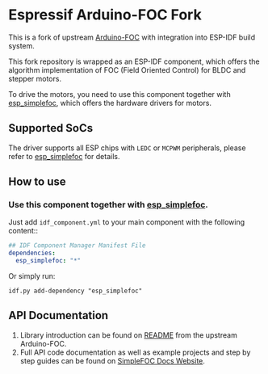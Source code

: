 # Espressif Arduino-FOC Fork

This is a fork of upstream [Arduino-FOC](https://github.com/simplefoc/Arduino-FOC) with integration into ESP-IDF build system.

This fork repository is wrapped as an ESP-IDF component, which offers the algorithm implementation of FOC (Field Oriented Control) for BLDC and stepper motors.

To drive the motors, you need to use this component together with [esp_simplefoc](https://github.com/espressif/esp-iot-solution/tree/master/components/motor/esp_simplefoc), which offers the hardware drivers for motors.

## Supported SoCs

The driver supports all ESP chips with `LEDC` or `MCPWM` peripherals, please refer to [esp_simplefoc](https://github.com/espressif/esp-iot-solution/tree/master/components/motor/esp_simplefoc) for details.

## How to use

### Use this component together with [esp_simplefoc](https://github.com/espressif/esp-iot-solution/tree/master/components/motor/esp_simplefoc).

Just add ``idf_component.yml`` to your main component with the following content::

```yaml
## IDF Component Manager Manifest File
dependencies:
  esp_simplefoc: "*"
```

Or simply run:

```
idf.py add-dependency "esp_simplefoc"
```

## API Documentation

1. Library introduction can be found on [README](https://github.com/simplefoc/Arduino-FOC/blob/master/README.md) from the upstream Arduino-FOC.
2. Full API code documentation as well as example projects and step by step guides can be found on [SimpleFOC Docs Website](https://docs.simplefoc.com/).
